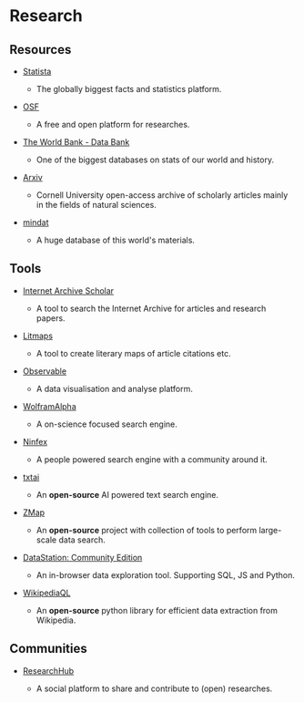 # Research

## Resources

* [Statista](https://www.statista.com)
  
  * The globally biggest facts and statistics platform.

* [OSF](https://osf.io)
  
  * A free and open platform for researches.

* [The World Bank - Data Bank](https://databank.worldbank.org)
  
  * One of the biggest databases on stats of our world and history.

* [Arxiv](https://arxiv.org)
  
  * Cornell University open-access archive of scholarly articles mainly in the fields of natural sciences.

* [mindat](https://www.mindat.org)
  
  * A huge database of this world's materials.

## Tools

* [Internet Archive Scholar](https://scholar.archive.org)
  
  * A tool to search the Internet Archive for articles and research papers.

* [Litmaps](https://app.litmaps.co)
  
  * A tool to create literary maps of article citations etc.

* [Observable](https://observablehq.com)
  
  * A data visualisation and analyse platform.

* [WolframAlpha](https://www.wolframalpha.com)
  
  * A on-science focused search engine.

* [Ninfex](https://ninfex.com)
  
  * A people powered search engine with a community around it.

* [txtai](https://github.com/neuml/txtai)
  
  * An **open-source** AI powered text search engine.

* [ZMap](https://zmap.io)
  
  * An **open-source** project with collection of tools to perform large-scale data search.

* [DataStation: Community Edition](https://app.datastation.multiprocess.io)
  
  * An in-browser data exploration tool. Supporting SQL, JS and Python.

* [WikipediaQL](https://github.com/zverok/wikipedia_ql)
  
  * An **open-source** python library for efficient data extraction from Wikipedia.

## Communities

* [ResearchHub](https://www.researchhub.com)
  
  * A social platform to share and contribute to (open) researches.
